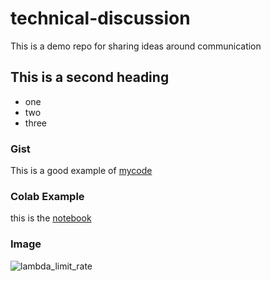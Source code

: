 # technical-discussion
This is a demo repo  for sharing ideas around communication

## This is a second heading

* one
* two
* three

### Gist
This is a good example of [mycode](https://gist.github.com/hammadyasir/cee566de7eacff5d32679c075752b871)


### Colab Example
this is the [notebook]()

### Image


![lambda_limit_rate](https://user-images.githubusercontent.com/49805944/187437013-f7f4d112-94dd-44d7-9281-a0a18fb7f731.PNG)
